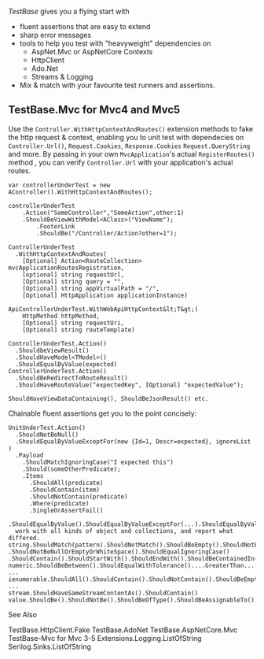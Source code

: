 *TestBase* gives you a flying start with 
- fluent assertions that are easy to extend
- sharp error messages
- tools to help you test with "heavyweight" dependencies on 
    - AspNet.Mvc or AspNetCore Contexts
	- HttpClient
	- Ado.Net
	- Streams & Logging
- Mix & match with your favourite test runners and assertions.

TestBase.Mvc for Mvc4 and Mvc5
-------------------------------
Use the `Controller.WithHttpContextAndRoutes()` extension methods to fake the 
http request &amp; context, enabling you to unit test with dependecies on 
`Controller.Url()`, `Request.Cookies`, `Response.Cookies` `Request.QueryString` 
and more. By passing in your own `MvcApplication`'s actual `RegisterRoutes()` 
method , you can verify `Controller.Url` with your application's 
actual routes.

```
var controllerUnderTest = new AController().WithHttpContextAndRoutes();

controllerUnderTest
    .Action("SomeController","SomeAction",other:1)
    .ShouldBeViewWithModel<AClass>("ViewName");
        .FooterLink
        .ShouldBe("/Controller/Action?other=1");

ControllerUnderTest
  .WithHttpContextAndRoutes(
    [Optional] Action<RouteCollection> mvcApplicationRoutesRegistration, 
    [optional] string requestUrl,
    [Optional] string query = "",
    [Optional] string appVirtualPath = "/",
    [Optional] HttpApplication applicationInstance)

ApiControllerUnderTest.WithWebApiHttpContext&lt;T&gt;(
    HttpMethod httpMethod, 
    [Optional] string requestUri,
    [Optional] string routeTemplate)
```
```    
ControllerUnderTest.Action()
  .ShouldbeViewResult()
  .ShouldHaveModel<TModel>()
  .ShouldEqualByValue(expected)
ControllerUnderTest.Action()
  .ShouldBeRedirectToRouteResult()
  .ShouldHaveRouteValue("expectedKey", [Optional] "expectedValue");

ShouldHaveViewDataContaining(), ShouldBeJsonResult() etc.
```


Chainable fluent assertions get you to the point concisely:

```
UnitUnderTest.Action()
  .ShouldNotBeNull()
  .ShouldEqualByValueExceptFor(new {Id=1, Descr=expected}, ignoreList )
  .Payload
    .ShouldMatchIgnoringCase("I expected this")
	.Should(someOtherPredicate);
	.Items
      .ShouldAll(predicate)
	  .ShouldContain(item)
	  .ShouldNotContain(predicate)
	  .Where(predicate)
	  .SingleOrAssertFail()

.ShouldEqualByValue().ShouldEqualByValueExceptFor(...).ShouldEqualByValueOnMembers()
  work with all kinds of object and collections, and report what differed.
string.ShouldMatch(pattern).ShouldNotMatch().ShouldBeEmpty().ShouldNotBeEmpty()
.ShouldNotBeNullOrEmptyOrWhiteSpace().ShouldEqualIgnoringCase()
.ShouldContain().ShouldStartWith().ShouldEndWith().ShouldBeContainedIn().ShouldBeOneOf().ShouldNotBeOneOf()
numeric.ShouldBeBetween().ShouldEqualWithTolerance()....GreaterThan....LessThan...GreaterOrEqualTo ...
ienumerable.ShouldAll().ShouldContain().ShouldNotContain().ShouldBeEmpty().ShouldNotBeEmpty() ...
stream.ShouldHaveSameStreamContentAs().ShouldContain()
value.ShouldBe().ShouldNotBe().ShouldBeOfType().ShouldBeAssignableTo()...
```

See Also

TestBase.HttpClient.Fake
TestBase.AdoNet
TestBase.AspNetCore.Mvc
TestBase-Mvc for Mvc 3-5
Extensions.Logging.ListOfString
Serilog.Sinks.ListOfString
